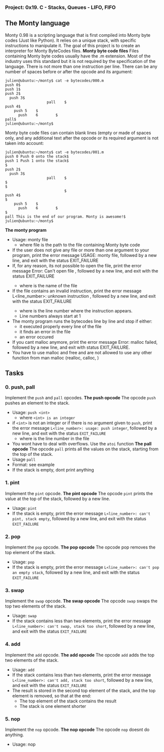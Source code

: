 ### Project: 0x19. C - Stacks, Queues - LIFO, FIFO
## The Monty language
Monty 0.98 is a scripting language that is first compiled into Monty byte codes (Just like Python). It relies on a unique stack, with specific instructions to manipulate it. The goal of this project is to create an interpreter for Monty ByteCodes files.
**Monty byte code files**
Files containing Monty byte codes usually have the .m extension. Most of the industry uses this standard but it is not required by the specification of the language. There is not more than one instruction per line. There can be any number of spaces before or after the opcode and its argument:
```
julien@ubuntu:~/monty$ cat -e bytecodes/000.m
push 0$
push 1$
push 2$
  push 3$
                   pall    $
push 4$
    push 5    $
      push    6        $
pall$
julien@ubuntu:~/monty$
```
Monty byte code files can contain blank lines (empty or made of spaces only, and any additional text after the opcode or its required argument is not taken into account:
```
julien@ubuntu:~/monty$ cat -e bytecodes/001.m
push 0 Push 0 onto the stack$
push 1 Push 1 onto the stack$
$
push 2$
  push 3$
                   pall    $
$
$
                           $
push 4$
$
    push 5    $
      push    6        $
$
pall This is the end of our program. Monty is awesome!$
julien@ubuntu:~/monty$
```
**The monty program**
- Usage: monty file
  - where file is the path to the file containing Monty byte code
- If the user does not give any file or more than one argument to your program, print the error message USAGE: monty file, followed by a new line, and exit with the status EXIT_FAILURE
- If, for any reason, its not possible to open the file, print the error message Error: Can't open file <file>, followed by a new line, and exit with the status EXIT_FAILURE
  - where <file> is the name of the file
- If the file contains an invalid instruction, print the error message L<line_number>: unknown instruction <opcode>, followed by a new line, and exit with the status EXIT_FAILURE
  - where is the line number where the instruction appears.
  - Line numbers always start at 1
- The monty program runs the bytecodes line by line and stop if either:
  - it executed properly every line of the file
  - it finds an error in the file
  - an error occured
- If you cant malloc anymore, print the error message Error: malloc failed, followed by a new line, and exit with status EXIT_FAILURE.
- You have to use malloc and free and are not allowed to use any other function from man malloc (realloc, calloc, )

## Tasks
### 0. push, pall
Implement the `push` and `pall` opcodes.
**The push opcode**
The opcode `push` pushes an element to the stack.
 - Usage: `push <int>`
   - where `<int> is an integer`
 - if `<int>` is not an integer or if there is no argument given to `push`, print the error message `L<line_number>: usage: push integer`, followed by a new line, and exit with the status `EXIT_FAILURE`
   - where is the line number in the file
 - You wont have to deal with overflows. Use the `atoi` function
 **The pall opcode**
 The opcode `pall` prints all the values on the stack, starting from the top of the stack.
  - Usage `pall`
  - Format: see example
  - If the stack is empty, dont print anything

### 1. pint
Implement the `pint` opcode.
**The pint opcode**
The opcode `pint` prints the value at the top of the stack, followed by a new line.
 - Usage: `pint`
 - If the stack is empty, print the error message `L<line_number>: can't pint, stack empty`, followed by a new line, and exit with the status `EXIT_FAILURE`

### 2. pop
Implement the `pop` opcode.
**The pop opcode**
The opcode pop removes the top element of the stack.
 - Usage: `pop`
 - If the stack is empty, print the error message `L<line_number>: can't pop an empty stack`, followed by a new line, and exit with the status `EXIT_FAILURE`

### 3. swap
Implement the `swap` opcode.
**The swap opcode**
The opcode `swap` swaps the top two elements of the stack.
 - Usage: `swap`
 - If the stack contains less than two elements, print the error message `L<line_number>: can't swap, stack too short`, followed by a new line, and exit with the status `EXIT_FAILURE`

### 4. add
Implement the `add` opcode.
**The add opcode**
The opcode `add` adds the top two elements of the stack.
 - Usage: `add`
 - If the stack contains less than two elements, print the error message `L<line_number>: can't add, stack too short`, followed by a new line, and exit with the status `EXIT_FAILURE`
 - The result is stored in the second top element of the stack, and the top element is removed, so that at the end:
   - The top element of the stack contains the result
   - The stack is one element shorter

### 5. nop
Implement the `nop` opcode.
**The nop opcode**
The opcode `nop` doesnt do anything.
 - Usage: nop